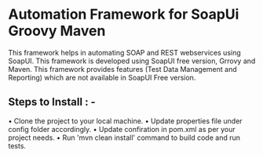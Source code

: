 # Automation Framework for SoapUi Groovy Maven
This framework helps in automating SOAP and REST webservices using SoapUI. This framework is developed using SoapUI free version, Grrovy and Maven. This framework provides features (Test Data Management and Reporting) which are not available in SoapUI Free version.

## Steps to Install : -
•	Clone the project to your local machine.
•	Update properties file under config folder accordingly.
•	Update confiration in pom.xml as per your project needs.
•	Run 'mvn clean install' command to build code and run tests.

